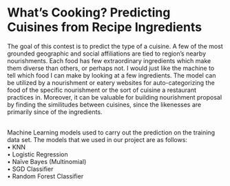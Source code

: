 # What’s Cooking? Predicting Cuisines from Recipe Ingredients 

The goal of this contest is to predict the type of a cuisine. A few of the most grounded 
geographic and social affiliations are tied to region’s nearby nourishments. Each food has 
few extraordinary ingredients which make them diverse than others, or perhaps not. I would 
just like the machine to tell which food I can make by looking at a few ingredients. The 
model can be utilized by a nourishment or eatery websites for auto-categorizing the food of 
the specific nourishment or the sort of cuisine a restaurant practices in. Moreover, it can be 
valuable for building nourishment proposal by finding the similitudes between cuisines, since 
the likenesses are primarily since of the ingredients.

<br>
Machine Learning models used to carry out the prediction on the training data set. The models that we used in our project are as follows: 
<br>
• KNN <br>
• Logistic Regression <br>
• Naïve Bayes (Multinomial) <br>
• SGD Classifier <br>
• Random Forest Classifier <br>
